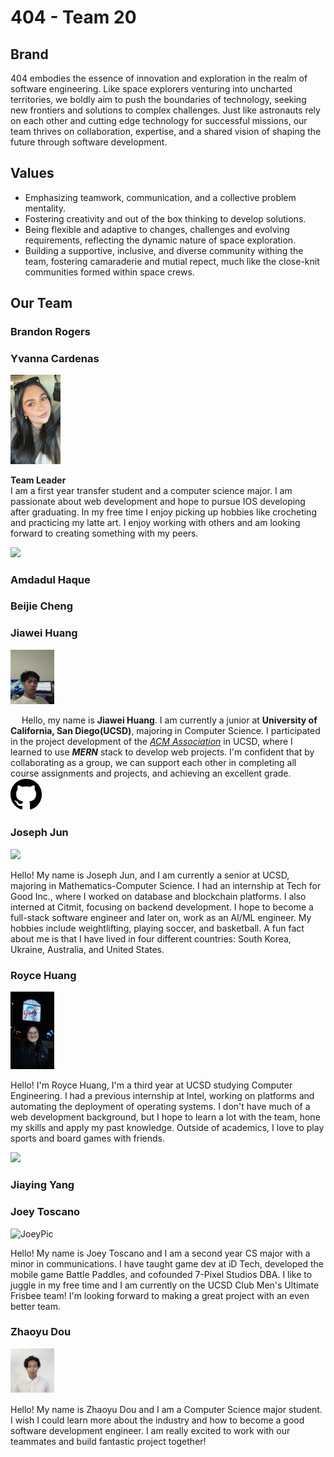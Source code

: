 # 404 - Team 20
## Brand 
404 embodies the essence of innovation and exploration in the realm of software engineering. Like space explorers venturing into uncharted territories, we boldly aim to push the boundaries of technology, seeking new frontiers and solutions to complex challenges. Just like astronauts rely on each other and cutting edge technology for successful missions, our team thrives on collaboration, expertise, and a shared vision of shaping the future through software development. 
## Values
- Emphasizing teamwork, communication, and a collective problem mentality.
- Fostering creativity and out of the box thinking to develop solutions. 
- Being flexible and adaptive to changes, challenges and evolving requirements, reflecting the dynamic nature of space exploration.
- Building a supportive, inclusive, and diverse community withing the team, fostering camaraderie and mutial repect, much like the close-knit communities formed within space crews.
## Our Team
### Brandon Rogers
### Yvanna Cardenas 
<img src="https://raw.githubusercontent.com/yvcardenas/CSE110Lab1/main/me.jpg" width="80">

**Team Leader**
<br>
I am a first year transfer student and a computer science major. I am passionate about web development and hope to pursue IOS developing after graduating. In my free time I enjoy picking up hobbies like crocheting and practicing my latte art. I enjoy working with others and am looking forward to creating something with my peers. 

<a href="https://github.com/yvcardenas">
    <img src="https://avatars.githubusercontent.com/u/9919?s=200&v=4" width="50"/>
</a>

### Amdadul Haque
### Beijie Cheng
### Jiawei Huang
<a>
  <img src="https://raw.githubusercontent.com/SoulCoder3/CSE110-GitHubPage-Project/more-reading/picture/me.png" width="70" />
</a>

&emsp; Hello, my name is **Jiawei Huang**. I am currently a junior at **University of California, San Diego(UCSD)**, majoring in Computer Science. I participated in the project development of the [_ACM Association_](https://acmucsd.com/) in UCSD, where I learned to use ***MERN*** stack to develop web projects. I'm confident that by collaborating as a group, we can support each other in completing all course assignments and projects, and achieving an excellent grade.  
<a href="https://github.com/SoulCoder3">
  <img src="https://raw.githubusercontent.com/SoulCoder3/CSE110-GitHubPage-Project/more-reading/picture/github_icon.png" width="50" />
</a>

### Joseph Jun
<a href="https://github.com/j2jun">
    <img src="https://github.com/j2jun/cse110-lab1/blob/main/Picture/img1.JPG" width="100"/>
</a>

Hello! My name is Joseph Jun, and I am currently a senior at UCSD, majoring in Mathematics-Computer Science. I had an internship at Tech for Good Inc., where I worked on database and blockchain platforms. I also interned at Citmit, focusing on backend development. I hope to become a full-stack software engineer and later on, work as an AI/ML engineer. My hobbies include weightlifting, playing soccer, and basketball. A fun fact about me is that I have lived in four different countries: South Korea, Ukraine, Australia, and United States.

### Royce Huang
<a>
  <img src="https://raw.githubusercontent.com/roycehuang/cse110Lab1/main/screenshots/DSCF0156_Original.jpg" width="70" />
</a>

Hello! I'm Royce Huang, I'm a third year at UCSD studying Computer Engineering. I had a previous internship at Intel, working on platforms and automating the deployment of operating systems. I don't have much of a web development background, but I hope to learn a lot with the team, hone my skills and apply my past knowledge. Outside of academics, I love to play sports and board games with friends.

<a href="https://github.com/roycehuang">
    <img src="https://avatars.githubusercontent.com/u/9919?s=200&v=4" width="50"/>
</a>

### Jiaying Yang
### Joey Toscano
<img width="163" alt="JoeyPic" src="https://github.com/cse110-sp24-group20/cse110-sp24-group20/assets/97120058/286c19f5-aef7-4d42-90e3-def7b3a5f8df">

Hello! My name is Joey Toscano and I am a second year CS major with a minor in communications. I have taught game dev at iD Tech, developed the mobile game Battle Paddles, and cofounded 7-Pixel Studios DBA. I like to juggle in my free time and I am currently on the UCSD Club Men's Ultimate Frisbee team! I'm looking forward to making a great project with an even better team.

### Zhaoyu Dou
<a>
    <img src = 'https://github.com/Littlekawayi233/cse110/blob/main/images/IMG_3734.jpg?raw=true' width = '70' />
</a>

Hello! My name is Zhaoyu Dou and I am a Computer Science major student. I wish I could learn more about the industry and how to become a good software development engineer. I am really excited to work with our teammates and build fantastic project together!
